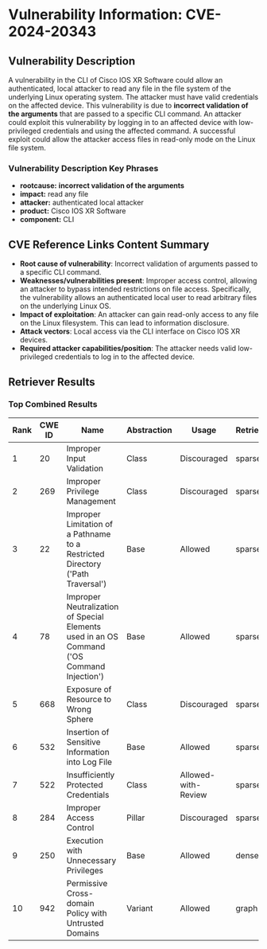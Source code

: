 # Vulnerability Information: CVE-2024-20343

## Vulnerability Description
A vulnerability in the CLI of Cisco IOS XR Software could allow an authenticated, local attacker to read any file in the file system of the underlying Linux operating system. The attacker must have valid credentials on the affected device. This vulnerability is due to **incorrect validation of the arguments** that are passed to a specific CLI command. An attacker could exploit this vulnerability by logging in to an affected device with low-privileged credentials and using the affected command. A successful exploit could allow the attacker access files in read-only mode on the Linux file system.

### Vulnerability Description Key Phrases
- **rootcause:** **incorrect validation of the arguments**
- **impact:** read any file
- **attacker:** authenticated local attacker
- **product:** Cisco IOS XR Software
- **component:** CLI

## CVE Reference Links Content Summary
- **Root cause of vulnerability**: Incorrect validation of arguments passed to a specific CLI command.
- **Weaknesses/vulnerabilities present**: Improper access control, allowing an attacker to bypass intended restrictions on file access. Specifically, the vulnerability allows an authenticated local user to read arbitrary files on the underlying Linux OS.
- **Impact of exploitation**: An attacker can gain read-only access to any file on the Linux filesystem. This can lead to information disclosure.
- **Attack vectors**: Local access via the CLI interface on Cisco IOS XR devices.
- **Required attacker capabilities/position**: The attacker needs valid low-privileged credentials to log in to the affected device.

## Retriever Results

### Top Combined Results

| Rank | CWE ID | Name | Abstraction | Usage  | Retrievers | Individual Scores |
|------|--------|------|-------------|-------|------------|-------------------|
| 1 | 20 | Improper Input Validation | Class | Discouraged | sparse | 0.703 |
| 2 | 269 | Improper Privilege Management | Class | Discouraged | sparse | 0.669 |
| 3 | 22 | Improper Limitation of a Pathname to a Restricted Directory ('Path Traversal') | Base | Allowed | sparse | 0.665 |
| 4 | 78 | Improper Neutralization of Special Elements used in an OS Command ('OS Command Injection') | Base | Allowed | sparse | 0.652 |
| 5 | 668 | Exposure of Resource to Wrong Sphere | Class | Discouraged | sparse | 0.650 |
| 6 | 532 | Insertion of Sensitive Information into Log File | Base | Allowed | sparse | 0.649 |
| 7 | 522 | Insufficiently Protected Credentials | Class | Allowed-with-Review | sparse | 0.648 |
| 8 | 284 | Improper Access Control | Pillar | Discouraged | sparse | 0.647 |
| 9 | 250 | Execution with Unnecessary Privileges | Base | Allowed | dense | 0.560 |
| 10 | 942 | Permissive Cross-domain Policy with Untrusted Domains | Variant | Allowed | graph | 0.003 |

